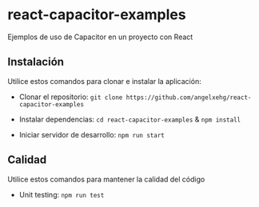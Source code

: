 # react-capacitor-examples

Ejemplos de uso de Capacitor en un proyecto con React

## Instalación

Utilice estos comandos para clonar e instalar la aplicación:

- Clonar el repositorio: `git clone https://github.com/angelxehg/react-capacitor-examples`

- Instalar dependencias: `cd react-capacitor-examples` & `npm install`

- Iniciar servidor de desarrollo: `npm run start`

## Calidad

Utilice estos comandos para mantener la calidad del código

- Unit testing: `npm run test`

<!-- - Code linting: `npm run lint` -->
